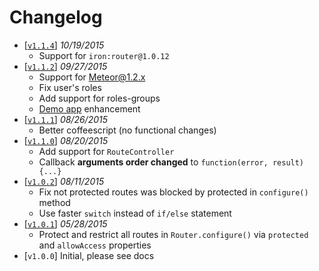 Changelog
=========
 - [[`v1.1.4`](https://github.com/VeliovGroup/Meteor-iron-router-protected/releases/tag/v1.1.4)] *10/19/2015*
    * Support for `iron:router@1.0.12`
 - [[`v1.1.2`](https://github.com/VeliovGroup/Meteor-iron-router-protected/releases/tag/v1.1.2)] *09/27/2015*
    * Support for Meteor@1.2.x
    * Fix user's roles
    * Add support for roles-groups
    * [Demo app](http://iron-router-protected.meteor.com) enhancement
 - [[`v1.1.1`](https://github.com/VeliovGroup/Meteor-iron-router-protected/releases/tag/v1.1.1)] *08/26/2015*
    * Better coffeescript (no functional changes)
 - [[`v1.1.0`](https://github.com/VeliovGroup/Meteor-iron-router-protected/releases/tag/v1.1.0)] *08/20/2015*
    * Add support for `RouteController`
    * Callback __arguments order changed__ to `function(error, result){...}`
 - [[`v1.0.2`](https://github.com/VeliovGroup/Meteor-iron-router-protected/releases/tag/v1.0.2)] *08/11/2015*
    * Fix not protected routes was blocked by protected in `configure()` method
    * Use faster `switch` instead of `if/else` statement
 - [[`v1.0.1`](https://github.com/VeliovGroup/Meteor-iron-router-protected/releases/tag/v1.0.1)] *05/28/2015*
    * Protect and restrict all routes in `Router.configure()` via `protected` and `allowAccess` properties
 - [`v1.0.0`] Initial, please see docs